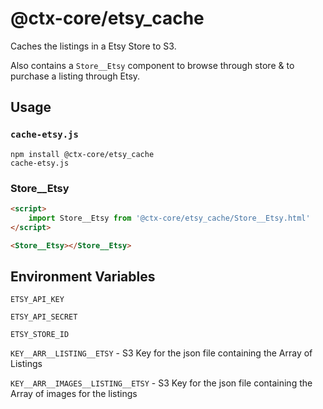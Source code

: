 # @ctx-core/etsy_cache

Caches the listings in a Etsy Store to S3.

Also contains a `Store__Etsy` component to browse through store & to purchase a listing through Etsy.

## Usage

### `cache-etsy.js`

```shell
npm install @ctx-core/etsy_cache
cache-etsy.js
```

### Store__Etsy

```html
<script>
	import Store__Etsy from '@ctx-core/etsy_cache/Store__Etsy.html'
</script>

<Store__Etsy></Store__Etsy>
```

## Environment Variables

`ETSY_API_KEY`

`ETSY_API_SECRET`

`ETSY_STORE_ID`

`KEY__ARR__LISTING__ETSY` -
	S3 Key for the json file containing the Array of Listings

`KEY__ARR__IMAGES__LISTING__ETSY` -
	S3 Key for the json file containing the Array of images for the listings
	